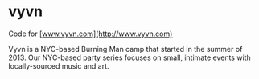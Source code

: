# vyvn

Code for [www.vyvn.com](http://www.vyvn.com)

Vyvn is a NYC-based Burning Man camp that started in the summer of 2013. Our NYC-based party series focuses on small, intimate events with locally-sourced music and art.
